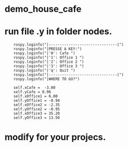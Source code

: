 # demo_house_cafe

# run file .y in folder nodes.

		rospy.loginfo("|-------------------------------|")
		rospy.loginfo("|PRESSE A KEY:")
		rospy.loginfo("|'0': Cafe ")
		rospy.loginfo("|'1': Office 1 ")
		rospy.loginfo("|'2': Office 2 ")
		rospy.loginfo("|'3': Office 3 ")
		rospy.loginfo("|'q': Quit ")
		rospy.loginfo("|-------------------------------|")
		rospy.loginfo("|WHERE TO GO?")

		self.xCafe =  -3.00
		self.yCafe = 0.96
		self.xOffice1 = 6.00
		self.yOffice1 = -0.94
		self.xOffice2 = -2.35
		self.yOffice2 = -0.95
		self.xOffice3 = 35.20
		self.yOffice3 = 13.50

# modify for your projecs.

